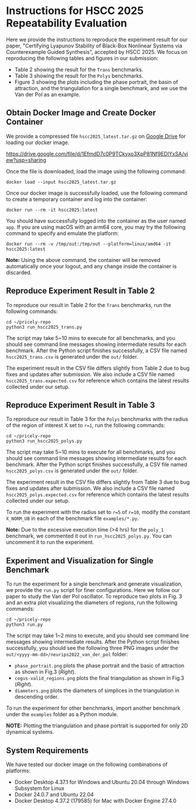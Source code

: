 # Instructions for HSCC 2025 Repeatability Evaluation

Here we provide the instructions to reproduce the experiment result for our paper,
"Certifying Lyapunov Stability of Black-Box Nonlinear Systems via Counterexample Guided Synthesis",
accepted by HSCC 2025.
We focus on reproducing the following tables and figures in our submission:

+ Table 2 showing the result for the `Trans` benchmarks.
+ Table 3 showing the result for the `Polys` benchmarks.
+ Figure 3 showing the plots including the phase portrait, the basin of attraction, and the triangulation for a single benchmark, and we use the Van der Pol as an example.


## Obtain Docker Image and Create Docker Container

We provide a compressed file `hscc2025_latest.tar.gz` on [Google Drive] for loading our docker image.

[Google Drive]: https://drive.google.com/file/d/1EfmdD7c0P9TCkyxo3XpP81Nf9EDlYxSA/view?usp=sharing

<https://drive.google.com/file/d/1EfmdD7c0P9TCkyxo3XpP81Nf9EDlYxSA/view?usp=sharing>

Once the file is downloaded, load the image using the following command:
```shell
docker load --input hscc2025_latest.tar.gz
```

Once our docker image is successfully loaded,
use the following command to create a temporary container and log into the container:
```shell
docker run --rm -it hscc2025:latest
```
You should have successfully logged into the container as the user named `app`.
If you are using macOS with an arm64 core, you may try the following command to specify and emulate the platform:
```shell
docker run --rm -v /tmp/out:/tmp/out --platform=linux/amd64 -it hscc2025:latest
```

**Note:** Using the above command, the container will be removed automatically once your logout, and any change inside the container is discarded.


## Reproduce Experiment Result in Table 2

To reproduce our result in Table 2 for the `Trans` benchmarks,
run the following commands:
```shell
cd ~/pricely-repo
python3 run_hscc2025_trans.py
```
The script may take 5~10 mins to execute for all benchmarks,
and you should see command line messages showing intermediate results for each benchmark.
After the Python script finishes successfully,
a CSV file named `hscc2025_trans.csv` is generated under the `out/` folder.

The experiment result in the CSV file differs slightly from Table 2 due to bug fixes and updates after submission.
We also include a CSV file named `hscc2025_trans.expected.csv` for reference which contains the latest results collected under our setup.


## Reproduce Experiment Result in Table 3

To reproduce our result in Table 3 for the `Polys` benchmarks with the radius of the region of interest X set to `r=1`,
run the following commands:
```shell
cd ~/pricely-repo
python3 run_hscc2025_polys.py
```
The script may take 5~10 mins to execute for all benchmarks,
and you should see command line messages showing intermediate results for each benchmark.
After the Python script finishes successfully,
a CSV file named `hscc2025_polys.csv` is generated under the `out/` folder.

The experiment result in the CSV file differs slightly from Table 3 due to bug fixes and updates after submission.
We also include a CSV file named `hscc2025_polys.expected.csv` for reference which contains the latest results collected under our setup.

To run the experiment with the radius set to `r=5` of `r=10`,
modify the constant `X_NORM_UB` in each of the benchmark file `examples/*.py`.

**Note:** Due to the excessive execution time (>4 hrs) for the `poly_1` benchmark,
we commented it out in `run_hscc2025_polys.py`.
You can uncomment it to run the experiment.


## Experiment and Visualization for Single Benchmark

To run the experiment for a single benchmark and generate visualization,
we provide the `run.py` script for finer configurations.
Here we follow our paper to study the Van der Pol oscillator.
To reproduce two plots in Fig. 3 and an extra plot visualizing the diameters of regions,
run the following commands:
```shell
cd ~/pricely-repo
python3 run.py
```
The script may take 1~2 mins to execute,
and you should see command line messages showing intermediate results.
After the Python script finishes successfully,
you should see the following three PNG images under the `out/<yyyy-mm-dd>/neurips2022_van_der_pol` folder:

+ `phase_portrait.png` plots the phase portrait and the basic of attraction as shown in Fig.3 (*Right*).
+ `cegus-valid_regions.png` plots the final triangulation as shown in Fig.3 (*Right*).
+ `diameters.png` plots the diameters of simplices in the triangulation in descending order.

To run the experiment for other benchmarks,
import another benchmark under the `examples` folder as a Python module.

**NOTE:** Plotting the triangulation and phase portrait is supported for only 2D dynamical systems.


## System Requirements

We have tested our docker image on the following combinations of platforms:

+ Docker Desktop 4.37.1 for Windows and Ubuntu 20.04 through Windows Subsystem for Linux
+ Docker 24.0.7 and Ubuntu 22.04
+ Docker Desktop 4.37.2 (179585) for Mac with Docker Engine 27.4.0
